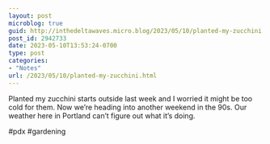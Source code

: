 ```yaml
---
layout: post
microblog: true
guid: http://inthedeltawaves.micro.blog/2023/05/10/planted-my-zucchini.html
post_id: 2942733
date: 2023-05-10T13:53:24-0700
type: post
categories:
- "Notes"
url: /2023/05/10/planted-my-zucchini.html
---
```

Planted my zucchini starts outside last week and I worried it might be too cold for them. Now we’re heading into another weekend in the 90s. Our weather here in Portland can’t figure out what it’s doing.

#pdx #gardening 
